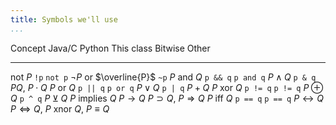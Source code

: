 ```yaml
---
title: Symbols we'll use
...
```


Concept         Java/C      Python      This class                      Bitwise Other
--------        --------    --------    ---------------------------     ------- ------
not $P$         `!p`        `not p`     $\lnot P$ or $\overline{P}$     `~p`
$P$ and $Q$     `p && q`    `p and q`   $P \land Q$                     `p & q` $P Q$, $P \cdot Q$
$P$ or $Q$      `p || q`    `p or q`    $P \lor Q$                      `p | q` $P + Q$
$P$ xor $Q$     `p != q`    `p != q`    $P \oplus Q$                    `p ^ q` $P ⊻ Q$
$P$ implies $Q$                         $P \rightarrow Q$                       $P \supset Q$, $P \Rightarrow Q$
$P$ iff $Q$     `p == q`    `p == q`    $P \leftrightarrow Q$                   $P \Leftrightarrow Q$, $P$ xnor $Q$, $P \equiv Q$
